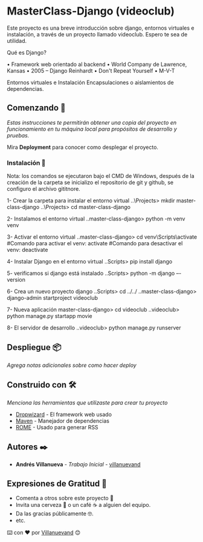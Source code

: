 # MasterClass-Django (videoclub)

Este proyecto es una breve introducción sobre django, entornos virtuales e instalación, a través de un proyecto llamado videoclub. Espero te sea de utilidad.

Qué es Django?

• Framework web orientado al backend
• World Company de Lawrence, Kansas
• 2005 – Django Reinhardt
• Don't Repeat Yourself
• M-V-T

Entornos virtuales e Instalación
Encapsulaciones o aislamientos de dependencias.

## Comenzando 🚀

_Estas instrucciones te permitirán obtener una copia del proyecto en funcionamiento en tu máquina local para propósitos de desarrollo y pruebas._

Mira **Deployment** para conocer como desplegar el proyecto.

### Instalación 🔧

Nota: los comandos se ejecutaron bajo el CMD de Windows, después de la creación de la carpeta se inicializo el repositorio de git y github, se configuro el archivo gititnore.

1- Crear la carpeta para instalar el entorno virtual
..\Projects> mkdir master-class-django
..\Projects> cd master-class-django

2- Instalamos el entorno virtual
..master-class-django> python -m venv venv

3- Activar el entorno virtual
..master-class-django> cd venv\Scripts\activate
#Comando para activar el venv: activate
#Comando para desactivar el venv: deactivate

4- Instalar Django en el entorno virtual
..Scripts> pip install django

5- verificamos si django está instalado
..Scripts> python -m django –-version

6- Crea un nuevo proyecto django
..Scripts> cd ../../
..master-class-django> django-admin startproject videoclub

7- Nueva aplicación
master-class-django> cd videoclub
..videoclub> python manage.py startapp movie

8- El servidor de desarrollo
..videoclub> python manage.py runserver

## Despliegue 📦

_Agrega notas adicionales sobre como hacer deploy_

## Construido con 🛠️

_Menciona las herramientas que utilizaste para crear tu proyecto_

- [Dropwizard](http://www.dropwizard.io/1.0.2/docs/) - El framework web usado
- [Maven](https://maven.apache.org/) - Manejador de dependencias
- [ROME](https://rometools.github.io/rome/) - Usado para generar RSS

## Autores ✒️

- **Andrés Villanueva** - _Trabajo Inicial_ - [villanuevand](https://github.com/villanuevand)

## Expresiones de Gratitud 🎁

- Comenta a otros sobre este proyecto 📢
- Invita una cerveza 🍺 o un café ☕ a alguien del equipo.
- Da las gracias públicamente 🤓.
- etc.

⌨️ con ❤️ por [Villanuevand](https://github.com/Villanuevand) 😊
